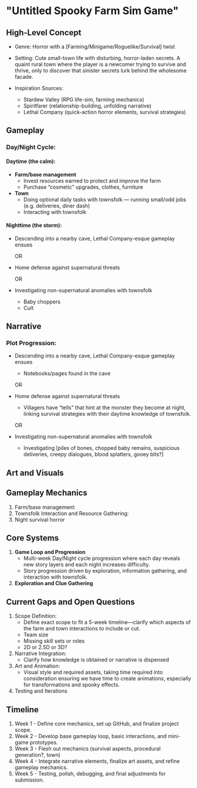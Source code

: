 # "Untitled Spooky Farm Sim Game"

## High-Level Concept
* Genre: Horror with a [Farming/Minigame/Roguelike/Survival] twist
* Setting: Cute small-town life with disturbing, horror-laden secrets. A quaint rural town where the player is a newcomer trying to survive and thrive, only to discover that sinister secrets lurk behind the wholesome facade.

* Inspiration Sources:
	* Stardew Valley (RPG life-sim, farming mechanics)
	* Spiritfarer (relationship-building, unfolding narrative)
	* Lethal Company (quick-action horror elements, survival strategies)

## Gameplay
### Day/Night Cycle:
#### Daytime (the calm):
* **Farm/base management**
	* Invest resources earned to protect and improve the farm
	* Purchase “cosmetic” upgrades, clothes, furniture
* **Town**
	* Doing optional daily tasks with townsfolk — running small/odd jobs (e.g. deliveries, diner dash)
	* Interacting with townsfolk
#### Nighttime (the storm):
* Descending into a nearby cave, Lethal Company-esque gameplay ensues

	OR
* Home defense against supernatural threats

	OR
* Investigating non-supernatural anomalies with townsfolk
	* Baby choppers
	* Cult

## Narrative
### Plot Progression:
* Descending into a nearby cave, Lethal Company-esque gameplay ensues
	* Notebooks/pages found in the cave

	OR
* Home defense against supernatural threats
	* Villagers have “tells” that hint at the monster they become at night, linking survival strategies with their daytime knowledge of townsfolk.
	
	OR
* Investigating non-supernatural anomalies with townsfolk
	* Investigating [piles of bones, chopped baby remains, suspicious deliveries, creepy dialogues, blood splatters, gooey bits?]

## Art and Visuals

## Gameplay Mechanics
1. Farm/base management:
2. Townsfolk Interaction and Resource Gathering:
3. Night survival horror

## Core Systems
1. **Game Loop and Progression**
	* Multi-week Day/Night cycle progression where each day reveals new story layers and each night increases difficulty.
	* Story progression driven by exploration, information gathering, and interaction with townsfolk.
2. **Exploration and Clue Gathering**

## Current Gaps and Open Questions
1. Scope Definition:
	* Define exact scope to fit a 5-week timeline—clarify which aspects of the farm and town interactions to include or cut.
	* Team size
	* Missing skill sets or roles
	* 2D or 2.5D or 3D?
2. Narrative Integration:
	* Clarify how knowledge is obtained or narrative is dispensed
3. Art and Animation:
	* Visual style and required assets, taking time required into consideration ensuring we have time to create animations, especially for transformations and spooky effects.
4. Testing and Iterations

## Timeline
1. Week 1 - Define core mechanics, set up GitHub, and finalize project scope.
2. Week 2 - Develop base gameplay loop, basic interactions, and mini-game prototypes.
3. Week 3 - Flesh out mechanics (survival aspects, procedural generation?, town)
4. Week 4 - Integrate narrative elements, finalize art assets, and refine gameplay mechanics.
5. Week 5 - Testing, polish, debugging, and final adjustments for submission.
